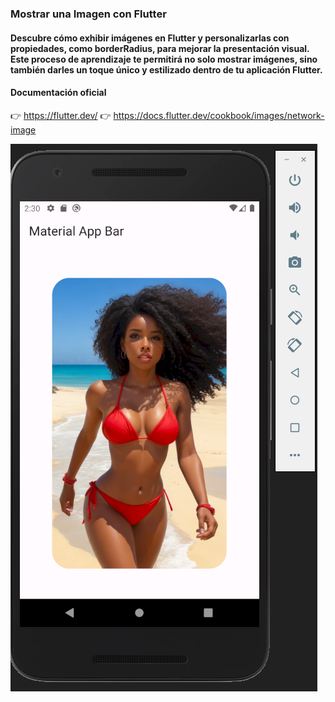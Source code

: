 ### Mostrar una Imagen con Flutter

#### Descubre cómo exhibir imágenes en Flutter y personalizarlas con propiedades, como borderRadius, para mejorar la presentación visual. Este proceso de aprendizaje te permitirá no solo mostrar imágenes, sino también darles un toque único y estilizado dentro de tu aplicación Flutter.

#### Documentación oficial

👉 https://flutter.dev/
👉 https://docs.flutter.dev/cookbook/images/network-image

![](https://github.com/urian121/Aprendiendo-Flutter-desde-cero/blob/master/app_galeria_imgs/resultado-final-flutter.png)
